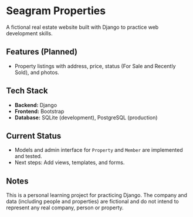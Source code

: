 # Seagram Properties

A fictional real estate website built with Django to practice web development skills.

## Features (Planned)
- Property listings with address, price, status (For Sale and Recently Sold), and photos.

## Tech Stack
- **Backend:** Django
- **Frontend:** Bootstrap
- **Database:** SQLite (development), PostgreSQL (production)

## Current Status
- Models and admin interface for `Property` and `Member` are implemented and tested.
- Next steps: Add views, templates, and forms.

## Notes
This is a personal learning project for practicing Django. The company and data (including people and properties) are fictional and do not intend to represent any real company, person or property.